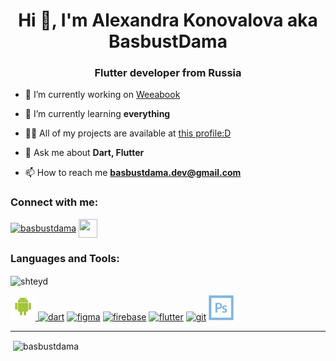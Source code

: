 <h1 align="center">Hi 👋, I'm Alexandra Konovalova aka BasbustDama</h1>
<h3 align="center">Flutter developer from Russia</h3>

- 🔭 I’m currently working on [Weeabook](https://github.com/weeabook)

- 🌱 I’m currently learning **everything**

- 👨‍💻 All of my projects are available at [this profile:D](https://github.com/BasbustDama)

- 💬 Ask me about **Dart, Flutter**

- 📫 How to reach me **basbustdama.dev@gmail.com**

<h3 align="left">Connect with me:</h3>
<p align="left">
  <a href="https://vk.com/basbustdama"><img align="center" src="https://github.com/rahuldkjain/github-profile-readme-generator/blob/master/src/images/icons/Social/vk.svg" alt="basbustdama" height="30" width="40" /></a>
  <a href="https://t.me/basbustdama"><img align="center" src="https://user-images.githubusercontent.com/49933115/139837223-bf23d3a9-4638-4e17-994a-ac8678d5f517.png" height="30" width="30"/></a>
</p>

<h3 align="left">Languages and Tools:</h3>

<p><img align="center" src="https://github-readme-stats.vercel.app/api/top-langs?username=basbustdama&show_icons=true&locale=en&layout=compact" alt="shteyd" /></p>

  <p align="left">
    <a href="https://developer.android.com" target="_blank" rel="noreferrer"><img src="https://raw.githubusercontent.com/devicons/devicon/master/icons/android/android-original-wordmark.svg" alt="android" width="40" height="40"/> </a>
    <a href="https://dart.dev" target="_blank" rel="noreferrer"><img src="https://www.vectorlogo.zone/logos/dartlang/dartlang-icon.svg" alt="dart" width="40" height="40"/></a>
    <a href="https://www.figma.com/" target="_blank" rel="noreferrer"><img src="https://www.vectorlogo.zone/logos/figma/figma-icon.svg" alt="figma" width="40" height="40"/></a>
    <a href="https://firebase.google.com/" target="_blank" rel="noreferrer"><img src="https://www.vectorlogo.zone/logos/firebase/firebase-icon.svg" alt="firebase" width="40" height="40"/></a>
    <a href="https://flutter.dev" target="_blank" rel="noreferrer"><img src="https://www.vectorlogo.zone/logos/flutterio/flutterio-icon.svg" alt="flutter" width="40" height="40"/></a>
    <a href="https://git-scm.com/" target="_blank" rel="noreferrer"><img src="https://www.vectorlogo.zone/logos/git-scm/git-scm-icon.svg" alt="git" width="40" height="40"/></a>
    <a href="https://www.photoshop.com/en" target="_blank" rel="noreferrer"><img src="https://raw.githubusercontent.com/devicons/devicon/master/icons/photoshop/photoshop-line.svg" alt="photoshop" width="40" height="40"/></a>
</p>
<hr>
<p>&nbsp;<img align="center" src="https://github-readme-stats.vercel.app/api?username=basbustdama&show_icons=true&locale=en" alt="basbustdama" /></p>
